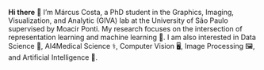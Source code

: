 **Hi there** 👋 I’m Márcus Costa, a PhD student in the Graphics, Imaging, Visualization, and Analytic (GIVA) lab  at the University of São Paulo supervised by Moacir Ponti. My research focuses on the intersection of representation learning and machine learning 🤖.  I am also interested in Data Science 🎲, AI4Medical Science ⚕️, Computer Vision 🖥️, Image Processing 🖼️, and Artificial Intelligence 🧠.
